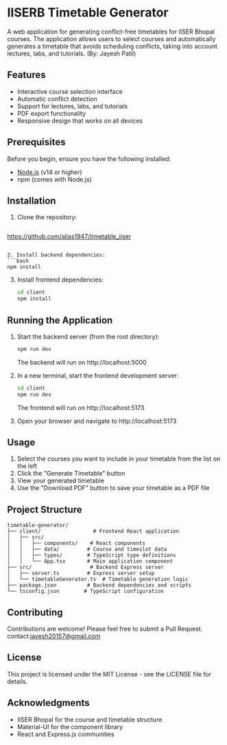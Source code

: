 # IISERB Timetable Generator

A web application for generating conflict-free timetables for IISER Bhopal courses. The application allows users to select courses and automatically generates a timetable that avoids scheduling conflicts, taking into account lectures, labs, and tutorials. (By: Jayesh Patil)

## Features

- Interactive course selection interface
- Automatic conflict detection
- Support for lectures, labs, and tutorials
- PDF export functionality
- Responsive design that works on all devices

## Prerequisites

Before you begin, ensure you have the following installed:
- [Node.js](https://nodejs.org/) (v14 or higher)
- npm (comes with Node.js)

## Installation

1. Clone the repository:
   ```bash
  https://github.com/alias1947/timetable_iiser
   ```

2. Install backend dependencies:
   ```bash
   npm install
   ```

3. Install frontend dependencies:
   ```bash
   cd client
   npm install
   ```

## Running the Application

1. Start the backend server (from the root directory):
   ```bash
   npm run dev
   ```
   The backend will run on http://localhost:5000

2. In a new terminal, start the frontend development server:
   ```bash
   cd client
   npm run dev
   ```
   The frontend will run on http://localhost:5173

3. Open your browser and navigate to http://localhost:5173

## Usage

1. Select the courses you want to include in your timetable from the list on the left
2. Click the "Generate Timetable" button
3. View your generated timetable
4. Use the "Download PDF" button to save your timetable as a PDF file

## Project Structure

```
timetable-generator/
├── client/                 # Frontend React application
│   ├── src/
│   │   ├── components/    # React components
│   │   ├── data/         # Course and timeslot data
│   │   ├── types/        # TypeScript type definitions
│   │   └── App.tsx       # Main application component
├── src/                   # Backend Express server
│   ├── server.ts         # Express server setup
│   └── timetableGenerator.ts  # Timetable generation logic
├── package.json          # Backend dependencies and scripts
└── tsconfig.json        # TypeScript configuration
```

## Contributing

Contributions are welcome! Please feel free to submit a Pull Request.
contact:jayesh20157@gmail.com 

## License

This project is licensed under the MIT License - see the LICENSE file for details.

## Acknowledgments

- IISER Bhopal for the course and timetable structure
- Material-UI for the component library
- React and Express.js communities 
